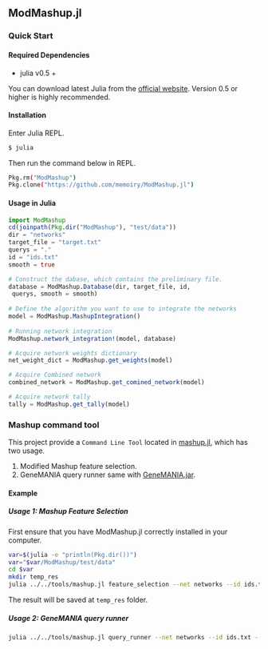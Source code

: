 ## ModMashup.jl


### Quick Start

#### Required Dependencies

- julia v0.5 +

You can download latest Julia from the [official website](https://julialang.org/downloads/). Version 0.5 or higher is highly recommended.

#### Installation

Enter Julia REPL.

```bash
$ julia
```

Then run the command below in REPL.
```bash
Pkg.rm("ModMashup")
Pkg.clone("https://github.com/memoiry/ModMashup.jl")
```

#### Usage in Julia


```julia
import ModMashup
cd(joinpath(Pkg.dir("ModMashup"), "test/data"))
dir = "networks"
target_file = "target.txt"
querys = "."
id = "ids.txt"
smooth = true

# Construct the dabase, which contains the preliminary file.
database = ModMashup.Database(dir, target_file, id, 
 querys, smooth = smooth)
    
# Define the algorithm you want to use to integrate the networks
model = ModMashup.MashupIntegration()
    
# Running network integration
ModMashup.network_integration!(model, database)

# Acquire network weights dictionary
net_weight_dict = ModMashup.get_weights(model)

# Acquire Combined network
combined_network = ModMashup.get_comined_network(model)

# Acquire network tally
tally = ModMashup.get_tally(model)

```

### Mashup command tool

This project provide a `Command Line Tool` located in [mashup.jl](https://github.com/memoiry/ModMashup.jl/blob/master/tools/mashup.jl), which has two usage.

1. Modified Mashup feature selection.
2. GeneMANIA query runner same with [GeneMANIA.jar](http://apps.cytoscape.org/apps/genemania).

#### Example 
 
##### Usage 1: Mashup Feature Selection
 
First ensure that you have ModMashup.jl correctly installed in your computer.

```bash
var=$(julia -e "println(Pkg.dir())")
var="$var/ModMashup/test/data"
cd $var
mkdir temp_res
julia ../../tools/mashup.jl feature_selection --net networks --id ids.txt --target target.txt --CV_query . --smooth true --res_dir temp_res
```

The result will be saved at `temp_res` folder.

##### Usage 2: GeneMANIA query runner

```bash
julia ../../tools/mashup.jl query_runner --net networks --id ids.txt --target target.txt --CV_query . --smooth true --res_dir temp_res
```




